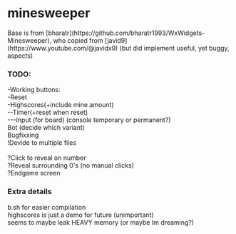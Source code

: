 # minesweeper

<p>Base is from [bharatr](https://github.com/bharatr1993/WxWidgets-Minesweeper), who copied from [javid9](https://www.youtube.com/@javidx9) (but did implement useful, yet buggy, aspects)</p>

### TODO:
<p>-Working buttons:<br>
	-Reset<br>
	-Highscores(+include mine amount)<br>
--Timer(+reset when reset)<br>
---Input (for board) (console temporary or permanent?)<br>
Bot (decide which variant)<br>
Bugfixxing<br>
!Devide to multiple files<br><br>
?Click to reveal on number<br>
?Reveal surrounding 0's (no manual clicks)<br>
?Endgame screen</p>

### Extra details
<p>b.sh for easier compilation<br>
highscores is just a demo for future (unimportant)<br>
seems to maybe leak HEAVY memory (or maybe Im dreaming?)</p>
